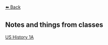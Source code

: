 [⬅️ Back](https://vintagemind.github.io/random)

## Notes and things from classes


[US History 1A](https://vintagemind.github.io/random/school/us_history_1a)

